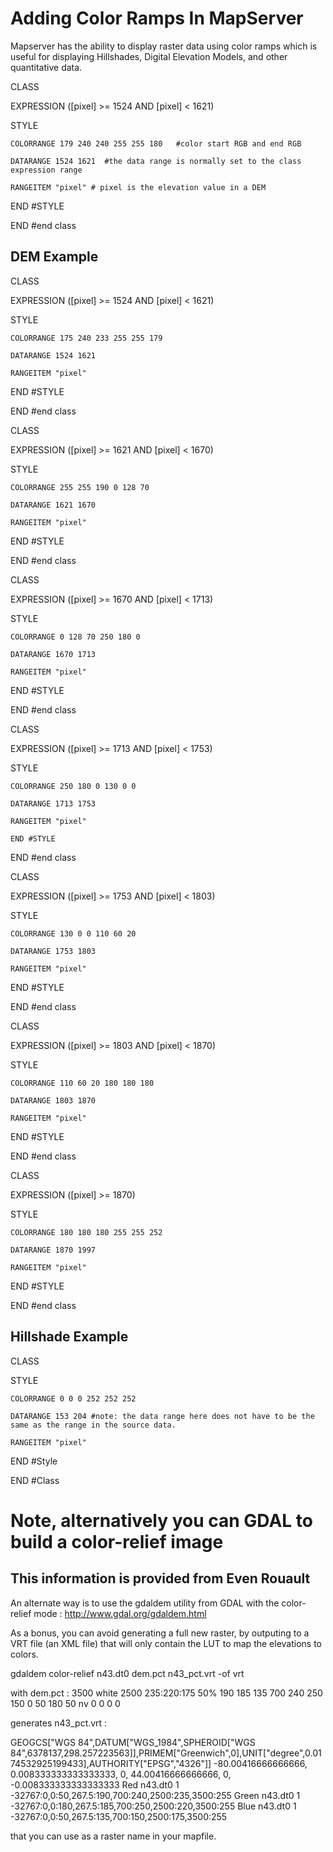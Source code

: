 # Adding Color Ramps In MapServer

Mapserver has the ability to display raster data using color ramps which is useful for displaying Hillshades, Digital Elevation Models, and other quantitative data.

CLASS
 
  EXPRESSION ([pixel] >= 1524 AND [pixel] < 1621) 

  STYLE 

    COLORRANGE 179 240 240 255 255 180   #color start RGB and end RGB

    DATARANGE 1524 1621  #the data range is normally set to the class expression range

    RANGEITEM "pixel" # pixel is the elevation value in a DEM

  END #STYLE

END #end class


## DEM Example

CLASS

  EXPRESSION ([pixel] >= 1524 AND [pixel] < 1621)

  STYLE

    COLORRANGE 175 240 233 255 255 179

    DATARANGE 1524 1621

    RANGEITEM "pixel"

  END #STYLE

END #end class

CLASS

  EXPRESSION ([pixel] >= 1621 AND [pixel] < 1670)

  STYLE

    COLORRANGE 255 255 190 0 128 70 

    DATARANGE 1621 1670

    RANGEITEM "pixel"

  END #STYLE

END #end class

CLASS

  EXPRESSION ([pixel] >= 1670 AND [pixel] < 1713)

  STYLE

    COLORRANGE 0 128 70 250 180 0 

    DATARANGE 1670 1713

    RANGEITEM "pixel"

  END #STYLE

END #end class

CLASS

  EXPRESSION ([pixel] >= 1713 AND [pixel] < 1753)

  STYLE

    COLORRANGE 250 180 0 130 0 0 

    DATARANGE 1713 1753

    RANGEITEM "pixel"

    END #STYLE

  END #end class

CLASS

  EXPRESSION ([pixel] >= 1753 AND [pixel] < 1803)

  STYLE

    COLORRANGE 130 0 0 110 60 20 

    DATARANGE 1753 1803

    RANGEITEM "pixel"

  END #STYLE

END #end class

CLASS

  EXPRESSION ([pixel] >= 1803 AND [pixel] < 1870)

  STYLE

    COLORRANGE 110 60 20 180 180 180 

    DATARANGE 1803 1870

    RANGEITEM "pixel"

  END #STYLE

END #end class

CLASS

  EXPRESSION ([pixel] >= 1870)

  STYLE

    COLORRANGE 180 180 180 255 255 252 

    DATARANGE 1870 1997

    RANGEITEM "pixel"

  END #STYLE

END #end class

## Hillshade Example

CLASS

  STYLE

    COLORRANGE 0 0 0 252 252 252

    DATARANGE 153 204 #note: the data range here does not have to be the same as the range in the source data.

    RANGEITEM "pixel"

  END #Style

END #Class

# Note, alternatively you can GDAL to build a color-relief image

## This information is provided from Even Rouault


An alternate way is to use the gdaldem utility from GDAL with the color-relief 
mode :  http://www.gdal.org/gdaldem.html

As a bonus, you can avoid generating a full new raster, by outputing to a VRT 
file (an XML file) that will only contain the LUT to map the elevations to 
colors.

gdaldem color-relief n43.dt0 dem.pct n43_pct.vrt -of vrt

with dem.pct :
3500   white
2500   235:220:175
50%   190 185 135
700    240 250 150
0      50  180  50
nv     0   0   0   0 

generates n43_pct.vrt  :

<VRTDataset rasterXSize="121" rasterYSize="121">
  <SRS>GEOGCS[&quot;WGS 84&quot;,DATUM[&quot;WGS_1984&quot;,SPHEROID[&quot;WGS 
84&quot;,6378137,298.257223563]],PRIMEM[&quot;Greenwich&quot;,0],UNIT[&quot;degree&quot;,0.0174532925199433],AUTHORITY[&quot;EPSG&quot;,&quot;4326&quot;]]</SRS>
  <GeoTransform> -80.00416666666666, 0.008333333333333333, 0, 
44.00416666666666, 0, -0.008333333333333333</GeoTransform>
  <VRTRasterBand dataType="Byte" band="1">
    <ColorInterp>Red</ColorInterp>
    <ComplexSource>
      <SourceFilename relativeToVRT="1">n43.dt0</SourceFilename>
      <SourceBand>1</SourceBand>
      <SourceProperties RasterXSize="121" RasterYSize="121" DataType="Int16" 
BlockXSize="1" BlockYSize="121"/>
      <SrcRect xOff="0" yOff="0" xSize="121" ySize="121"/>
      <DstRect xOff="0" yOff="0" xSize="121" ySize="121"/>
      <LUT>-32767:0,0:50,267.5:190,700:240,2500:235,3500:255</LUT>
    </ComplexSource>
  </VRTRasterBand>
  <VRTRasterBand dataType="Byte" band="2">
    <ColorInterp>Green</ColorInterp>
    <ComplexSource>
      <SourceFilename relativeToVRT="1">n43.dt0</SourceFilename>
      <SourceBand>1</SourceBand>
      <SourceProperties RasterXSize="121" RasterYSize="121" DataType="Int16" 
BlockXSize="1" BlockYSize="121"/>
      <SrcRect xOff="0" yOff="0" xSize="121" ySize="121"/>
      <DstRect xOff="0" yOff="0" xSize="121" ySize="121"/>
      <LUT>-32767:0,0:180,267.5:185,700:250,2500:220,3500:255</LUT>
    </ComplexSource>
  </VRTRasterBand>
  <VRTRasterBand dataType="Byte" band="3">
    <ColorInterp>Blue</ColorInterp>
    <ComplexSource>
      <SourceFilename relativeToVRT="1">n43.dt0</SourceFilename>
      <SourceBand>1</SourceBand>
      <SourceProperties RasterXSize="121" RasterYSize="121" DataType="Int16" 
BlockXSize="1" BlockYSize="121"/>
      <SrcRect xOff="0" yOff="0" xSize="121" ySize="121"/>
      <DstRect xOff="0" yOff="0" xSize="121" ySize="121"/>
      <LUT>-32767:0,0:50,267.5:135,700:150,2500:175,3500:255</LUT>
    </ComplexSource>
  </VRTRasterBand>
</VRTDataset>

that you can use as a raster name in your mapfile.


